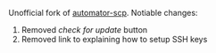 Unofficial fork of [automator-scp][1]. Notiable changes:

1. Removed _check for update_ button
2. Removed link to explaining how to setup SSH keys

[1]: http://code.google.com/p/automator-scp/
